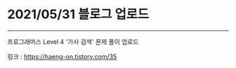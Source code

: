  # 2021/05/31 블로그 업로드
 ---
 프로그래머스 Level 4 '가사 검색' 문제 풀이 업로드
 
 링크 : https://haeng-on.tistory.com/35
